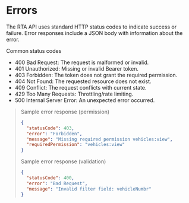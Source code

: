 # Errors

The RTA API uses standard HTTP status codes to indicate success or failure. Error responses include a JSON body with information about the error.

Common status codes
- 400 Bad Request: The request is malformed or invalid.
- 401 Unauthorized: Missing or invalid Bearer token.
- 403 Forbidden: The token does not grant the required permission.
- 404 Not Found: The requested resource does not exist.
- 409 Conflict: The request conflicts with current state.
- 429 Too Many Requests: Throttling/rate limiting.
- 500 Internal Server Error: An unexpected error occurred.

> Sample error response (permission)
> ```json
> {
>   "statusCode": 403,
>   "error": "Forbidden",
>   "message": "Missing required permission vehicles:view",
>   "requiredPermission": "vehicles:view"
> }
> ```
>
> Sample error response (validation)
> ```json
> {
>   "statusCode": 400,
>   "error": "Bad Request",
>   "message": "Invalid filter field: vehicleNumbr"
> }
> ```
